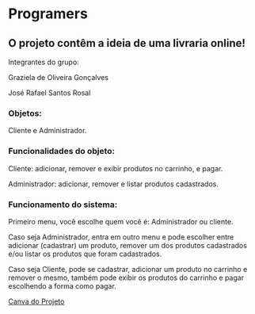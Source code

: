 # Programers

## O projeto contêm a ideia de uma livraria online!

  Integrantes do grupo:
    <p>Graziela de Oliveira Gonçalves</p>
    <p>José Rafael Santos Rosal</p>

### Objetos:

  Cliente e Administrador.

### Funcionalidades do objeto:

  Cliente: adicionar, remover e exibir produtos no carrinho, e pagar.

  Administrador: adicionar, remover e listar produtos cadastrados.

### Funcionamento do sistema:

  Primeiro menu, você escolhe quem você é: Administrador ou cliente.

  Caso seja Administrador, entra em outro menu e pode escolher entre adicionar (cadastrar) um produto, remover um dos produtos cadastrados e/ou listar os produtos que foram cadastrados.

  Caso seja Cliente, pode se cadastrar, adicionar um produto no carrinho e remover o mesmo, também pode exibir os produtos do carrinho e pagar escolhendo a forma como pagar.

[Canva do Projeto](https://www.canva.com/design/DAFligl_adU/0K6O0Y6J4-UR0G_TR6ivVA/edit?analyticsCorrelationId=302a1cb8-65ed-4a67-ac34-404cc5d2fbf2)
